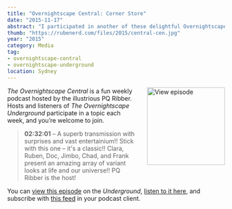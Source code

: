 ```yaml
---
title: "Overnightscape Central: Corner Store"
date: "2015-11-17"
abstract: "I participated in another of these delightful Overnightscape Underground productions by PQ Ribber."
thumb: "https://rubenerd.com/files/2015/central-cen.jpg"
year: "2015"
category: Media
tag:
- overnightscape-central
- overnightscape-underground
location: Sydney
---
```

<p class="show-cover"><a href="https://onsug.com/archives/18257/"><img src="https://rubenerd.com/files/2015/central-cen.jpg" alt="View episode" style="float:right; margin:0 0 1em 2em; width:180px; height:180px;" /></a></p>

*The Overnightscape Central* is a fun weekly podcast hosted by the illustrious PQ Ribber. Hosts and listeners of *The Overnightscape Underground* participate in a topic each week, and you’re welcome to join.

> **02:32:01** – A superb transmission with surprises and vast entertainium!! Stick with this one &#8211; it's a classic!! Clara, Ruben, Doc, Jimbo, Chad, and Frank present an amazing array of variant looks at life and our universe!! PQ Ribber is the host!

You can <a href="https://onsug.com/archives/18257/">view this episode</a> on the *Underground*, <a href="https://media.blubrry.com/onsug/p/onsug.com/shows/Nov15/onsug_Nov15_Central_Cor.mp3">listen to it here</a>, and subscribe with <a href="https://onsug.com/archives/category/overnightscapecentral/feed/">this feed</a> in your podcast client.
